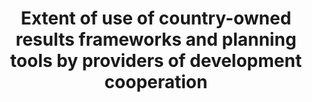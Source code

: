 ---
comments_and_limitations: Under review.
data_non_statistical: true
goal_meta_link: http://unstats.un.org/sdgs/files/metadata-compilation/Metadata-Goal-17.pdf
graph: null
graph_title: Extent of use of country-owned results frameworks and planning tools
  by providers of development cooperation
graph_type: null
has_metadata: false
indicator: 17.15.1
indicator_name: Extent of use of country-owned results frameworks and planning tools
  by providers of development cooperation
indicator_sort_order: 17-15-01
indicator_variable: null
layout: indicator
permalink: /17-15-1/
published: true
reporting_status: notstarted
sdg_goal: 17
source_active_1: true
source_notes_1: null
source_title_1: null
target: Respect each country's policy space and leadership to establish and implement
  policies for poverty eradication and sustainable development.
target_id: '17.15'
title: Extent of use of country-owned results frameworks and planning tools by providers
  of development cooperation
un_custodial_agency: OECD, UNDP
un_designated_tier: '2'
variable_description: null
variable_notes: null
---
